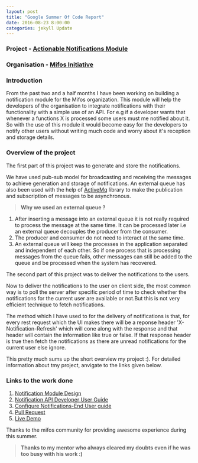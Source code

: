 ```yaml
---
layout: post
title: "Google Summer Of Code Report"
date: 2016-08-23 8:00:00
categories: jekyll Update
---
```


### Project - [Actionable Notifications Module](https://docs.google.com/document/d/1RIC_PevVgzE2LTzb5qLSaVXJmRKv9P4R8RkqQX_DdRs/edit?usp=sharing)

### Organisation - [Mifos Initiative](http://mifos.org/)

### Introduction
From the past two and a half months I have been working on building a notification module for the Mifos organization. This module will help the developers of the organisation to integrate notifications with their functionality with a simple use of an API. For e.g if a developer wants that whenever a functions X is processed some users must me notified about it. So with the use of this module it would become easy for the developers to notify other users without writing much code and worry about it's reception and storage details.

### Overview of the project

The first part of this project was to generate and store the notifications.

We have used pub-sub model for broadcasting and receiving the messages to achieve generation and storage of notifications. An external queue has also been used with the help of [ActiveMq](http://activemq.apache.org/) library to make the publication and subscription of messages to be asynchronous.

 > **Why we used an external queue ?**

1. After inserting a message into an external queue it is not really required to process the message at the same time. It can be processed later i.e an external queue decouples the producer from the consumer.
2. The producer and consumer do not need to interact at the same time.
3.  An external queue will keep the processes in the application separated and independent of each other. So if one process that is processing messages from the queue fails, other messages can still be added to the queue and be processed when the system has recovered.

The second part of this project was to deliver the notifications to the users.

Now to deliver the notifications to the user on client side, the most common way is to poll the server after specific period of time to check whether the notifications for the current user are available or not.But this is not very efficient technique to fetch notifications.

The method which I have used to for the delivery of notifications is that, for every rest request which the UI makes there will be a reponse header 'X-Notification-Refresh' which will cone along with the response and that header will contain the information like true or false. If that response header is true then fetch the notifications as there are unread notifications for the current user else ignore.

This pretty much sums up the short overview my project :). For detailed information about tmy project, anvigate to the links given below.

### Links to the work done

1. [Notification Module Design](https://mifosforge.jira.com/wiki/pages/viewpage.action?pageId=133070890)
2. [Notification API Developer User Guide](https://mifosforge.jira.com/wiki/display/MDZ/Notification+API+Developer+User+Guide)
3. [Configure Notifications-End User guide](https://mifosforge.jira.com/wiki/display/docs/Configure+Notifications)
4. [Pull Request](https://github.com/apache/incubator-fineract/pull/178)
5. [Live Demo](https://www.dropbox.com/s/hefwvnvnziegatd/final.mp4?dl=0)

Thanks to the mifos community for providing awesome experience during this summer.


> **Thanks to my mentor who always cleared my doubts even if he was too busy with his work :)**















